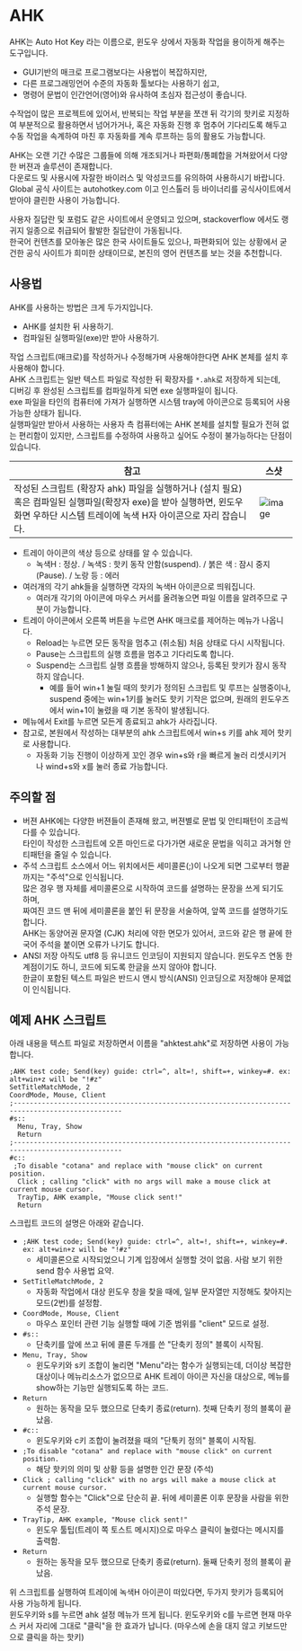 # AHK
AHK는 Auto Hot Key 라는 이름으로, 윈도우 상에서 자동화 작업을 용이하게 해주는 도구입니다.  
* GUI기반의 매크로 프로그램보다는 사용법이 복잡하지만,  
* 다른 프로그래밍언어 수준의 자동화 툴보다는 사용하기 쉽고,  
* 명령어 문법이 인간언어(영어)와 유사하여 초심자 접근성이 좋습니다.  

수작업이 많은 프로젝트에 있어서, 반복되는 작업 부분을 쪼갠 뒤 각기의 핫키로 지정하여 부분적으로 활용하면서 넘어가거나, 
혹은 자동화 진행 후 멈추어 기다리도록 해두고 수동 작업을 속계하여 마친 후 자동화를 계속 루프하는 등의 활용도 가능합니다.  

AHK는 오랜 기간 수많은 그룹들에 의해 개조되거나 파편화/통폐합을 거쳐왔어서 다양한 버젼과 솔루션이 존재합니다.  
다운로드 및 사용시에 자잘한 바이러스 및 악성코드를 유의하여 사용하시기 바랍니다.  
Global 공식 사이트는 autohotkey.com 이고 인스톨러 등 바이너리를 공식사이트에서 받아야 클린한 사용이 가능합니다.  

사용자 질답란 및 포럼도 같은 사이트에서 운영되고 있으며, stackoverflow 에서도 랭귀지 일종으로 취급되어 활발한 질답란이 가동됩니다.  
한국어 컨텐츠를 모아놓은 많은 한국 사이트들도 있으나, 파편화되어 있는 상황에서 굳건한 공식 사이트가 희미한 상태이므로, 
본진의 영어 컨텐츠를 보는 것을 추천합니다.  

## 사용법 
AHK를 사용하는 방법은 크게 두가지입니다.  
* AHK를 설치한 뒤 사용하기.  
* 컴파일된 실행파일(exe)만 받아 사용하기.  

작업 스크립트(매크로)를 작성하거나 수정해가며 사용해야한다면 AHK 본체를 설치 후 사용해야 합니다.  
AHK 스크립트는 일반 텍스트 파일로 작성한 뒤 확장자를 ```*.ahk```로 저장하게 되는데,  
디버깅 후 완성된 스크립트를 컴파일하게 되면 exe 실행파일이 됩니다.  
exe 파일을 타인의 컴퓨터에 가져가 실행하면 시스템 tray에 아이콘으로 등록되어 사용 가능한 상태가 됩니다.  
실행파일만 받아서 사용하는 사용자 측 컴퓨터에는 AHK 본체를 설치할 필요가 전혀 없는 편리함이 있지만, 
스크립트를 수정하여 사용하고 싶어도 수정이 불가능하다는 단점이 있습니다.  

참고 | 스샷
|---|---|
작성된 스크립트 (확장자 ahk) 파일을 실행하거나 (설치 필요) 혹은 컴파일된 실행파일(확장자 exe)을 받아 실행하면, 윈도우 화면 우하단 시스템 트레이에 녹색 H자 아이콘으로 자리 잡습니다. | ![image](https://user-images.githubusercontent.com/49431924/192215298-f6c2635d-d6ce-4d9d-9c96-a626d4d7043e.png)

* 트레이 아이콘의 색상 등으로 상태를 알 수 있습니다. 
  * 녹색H : 정상. / 녹색S : 핫키 동작 안함(suspend). / 붉은 색 : 잠시 중지(Pause). / 노랑 등 : 에러
* 여러개의 각기 ahk들을 실행하면 각자의 녹색H 아이콘으로 띄워집니다.  
  * 여러개 각기의 아이콘에 마우스 커서를 올려놓으면 파일 이름을 알려주므로 구분이 가능합니다.  
* 트레이 아이콘에서 오른쪽 버튼을 누르면 AHK 매크로를 제어하는 메뉴가 나옵니다.  
  * Reload는 누르면 모든 동작을 멈추고 (취소됨) 처음 상태로 다시 시작됩니다.  
  * Pause는 스크립트의 실행 흐름을 멈추고 기다리도록 합니다.  
  * Suspend는 스크립트 실행 흐름을 방해하지 않으나, 등록된 핫키가 잠시 동작하지 않습니다.  
    * 예를 들어 win+1 눌릴 때의 핫키가 정의된 스크립트 및 루프는 실행중이나, suspend 중에는 win+1키를 눌러도 핫키 기작은 없으며, 원래의 윈도우즈에서 win+1이 눌렸을 때 기본 동작이 발생됩니다.  
* 메뉴에서 Exit를 누르면 모든게 종료되고 ahk가 사라집니다.  
* 참고로, 본원에서 작성하는 대부분의 ahk 스크립트에서 win+s 키를 ahk 제어 핫키로 사용합니다.  
  * 자동화 기능 진행이 이상하게 꼬인 경우 win+s와 r을 빠르게 눌러 리셋시키거나 wind+s와 x를 눌러 종료 가능합니다.  

## 주의할 점 
* 버젼 
AHK에는 다양한 버젼들이 존재해 왔고, 버젼별로 문법 및 안티패턴이 조금씩 다를 수 있습니다.  
타인이 작성한 스크립트에 오픈 마인드로 다가가면 새로운 문법을 익히고 과거형 안티패턴을 줄일 수 있습니다.  
* 주석 
스크립트 소스에서 어느 위치에서든 세미콜론(;)이 나오게 되면 그로부터 행끝까지는 "주석"으로 인식됩니다.  
많은 경우 행 자체를 세미콜론으로 시작하여 코드를 설명하는 문장을 쓰게 되기도 하며,  
짜여진 코드 맨 뒤에 세미콜론을 붙인 뒤 문장을 서술하여, 앞쪽 코드를 설명하기도 합니다.  
AHK는 동양어권 문자열 (CJK) 처리에 약한 면모가 있어서, 코드와 같은 행 끝에 한국어 주석을 붙이면 오류가 나기도 합니다.  
* ANSI 저장
아직도 utf8 등 유니코드 인코딩이 지원되지 않습니다. 윈도우즈 연동 한계점이기도 하니, 코드에 되도록 한글을 쓰지 않아야 합니다.  
한글이 포함된 텍스트 파일은 반드시 앤시 방식(ANSI) 인코딩으로 저장해야 문제없이 인식됩니다.  

## 예제 AHK 스크립트  
아래 내용을 텍스트 파일로 저장하면서 이름을 "ahktest.ahk"로 저장하면 사용이 가능합니다.  
```
;AHK test code; Send(key) guide: ctrl=^, alt=!, shift=+, winkey=#. ex: alt+win+z will be "!#z"
SetTitleMatchMode, 2
CoordMode, Mouse, Client
;-------------------------------------------------------------------------------------------------
#s::
  Menu, Tray, Show
  Return
;-------------------------------------------------------------------------------------------------
#c::
 ;To disable "cotana" and replace with "mouse click" on current position.
  Click ; calling "click" with no args will make a mouse click at current mouse cursor.
  TrayTip, AHK example, "Mouse click sent!"
  Return

```
스크립트 코드의 설명은 아래와 같습니다.  
* ```;AHK test code; Send(key) guide: ctrl=^, alt=!, shift=+, winkey=#. ex: alt+win+z will be "!#z"```
  * 세미콜론으로 시작되었으니 기계 입장에서 실행할 것이 없음. 사람 보기 위한 send 함수 사용법 요약.  
* ```SetTitleMatchMode, 2```
  * 자동화 작업에서 대상 윈도우 창을 찾을 때에, 일부 문자열만 지정해도 찾아지는 모드(2번)를 설정함.  
* ```CoordMode, Mouse, Client```
  * 마우스 포인터 관련 기능 실행할 때에 기준 범위를 "client" 모드로 설정.  
* ```#s::```  
  * 단축키를 앞에 쓰고 뒤에 콜론 두개를 쓴 "단축키 정의" 블록이 시작됨.  
* ```Menu, Tray, Show```  
  * 윈도우키와 s키 조합이 눌리면 "Menu"라는 함수가 실행되는데, 더이상 복잡한 대상이나 메뉴리소스가 없으므로 AHK 트레이 아이콘 자신을 대상으로, 메뉴를 show하는 기능만 실행되도록 하는 코드.  
* ```Return```  
  * 원하는 동작을 모두 했으므로 단축키 종료(return). 첫째 단축키 정의 블록이 끝났음.  
* ```#c::```  
  * 윈도우키와 c키 조합이 눌려졌을 때의 "단툭키 정의" 블록이 시작됨.  
* ```;To disable "cotana" and replace with "mouse click" on current position.```  
  * 해당 핫키의 의미 및 상황 등을 설명한 인간 문장 (주석)
* ```Click ; calling "click" with no args will make a mouse click at current mouse cursor.```  
  * 실행할 함수는 "Click"으로 단순히 끝. 뒤에 세미콜론 이후 문장을 사람을 위한 주석 문장.  
* ```TrayTip, AHK example, "Mouse click sent!"```
  * 윈도우 툴팁(트레이 쪽 토스트 메시지)으로 마우스 클릭이 눌렸다는 메시지를 출력함.  
* ```Return```  
  * 원하는 동작을 모두 했으므로 단축키 종료(return). 둘째 단축키 정의 블록이 끝났음.  

위 스크립트를 실행하여 트레이에 녹색H 아이콘이 떠있다면, 두가지 핫키가 등록되어 사용 가능하게 됩니다.  
윈도우키와 s를 누르면 ahk 설정 메뉴가 뜨게 됩니다. 윈도우키와 c를 누르면 현재 마우스 커서 자리에 그대로 "클릭"을 한 효과가 납니다. (마우스에 손을 대지 않고 키보드만으로 클릭을 하는 핫키)  
